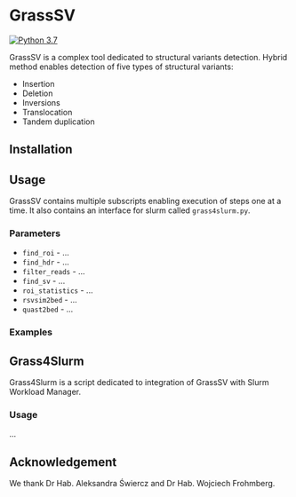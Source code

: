 # GrassSV
[![Python 3.7](https://img.shields.io/badge/python-3.7-green.svg)](https://www.python.org/downloads/release/python-370/) 

GrassSV is a complex tool dedicated to structural variants detection. Hybrid method enables detection of five types of structural variants:
* Insertion
* Deletion
* Inversions
* Translocation
* Tandem duplication
## Installation
## Usage
GrassSV contains multiple subscripts enabling execution of steps one at a time. It also contains an interface for slurm called `grass4slurm.py`.
### Parameters
* `find_roi` - ...
* `find_hdr` - ...
* `filter_reads` - ...
* `find_sv` - ...
* `roi_statistics` - ...
* `rsvsim2bed` - ...
* `quast2bed` - ...
### Examples

## Grass4Slurm
Grass4Slurm is a script dedicated to integration of GrassSV with Slurm Workload Manager.
### Usage
...
## Acknowledgement
We thank Dr Hab. Aleksandra Świercz and Dr Hab. Wojciech Frohmberg.